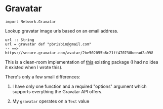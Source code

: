 # Gravatar

~~~ { .haskell }
import Network.Gravatar
~~~

Lookup gravatar image urls based on an email address.

~~~ { .haskell }
url :: String
url = gravatar def "pbrisbin@gmail.com"
-- ==> https://secure.gravatar.com/avatar/2be502055b6c21ff470730beead2a998
~~~

This is a clean-room implementation of [this][] existing package (I had 
no idea it existed when I wrote this).

[this]: http://hackage.haskell.org/package/gravatar-0.3

There's only a few small differences:

1. I have only one function and a required "options" argument which 
   supports everything the Gravatar API offers.

2. My `gravatar` operates on a `Text` value

